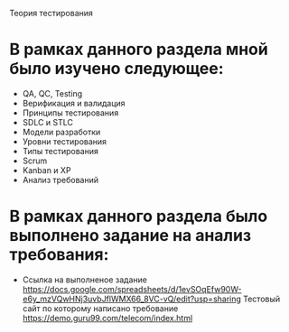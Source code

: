 Теория тестирования
# В рамках данного раздела мной было изучено следующее:
- QA, QC, Testing
- Верификация и валидация
- Принципы тестирования
- SDLC и STLC
- Модели разработки
- Уровни тестирования
- Типы тестирования
- Scrum
- Kanban и XP
- Анализ требований
# В рамках данного раздела было выполнено задание на анализ требования:
- Ссылка на выполненое задание https://docs.google.com/spreadsheets/d/1evSOqEfw90W-e6y_mzVQwHNj3uvbJflWMX66_8VC-vQ/edit?usp=sharing
Тестовый сайт по которому написано требование https://demo.guru99.com/telecom/index.html
